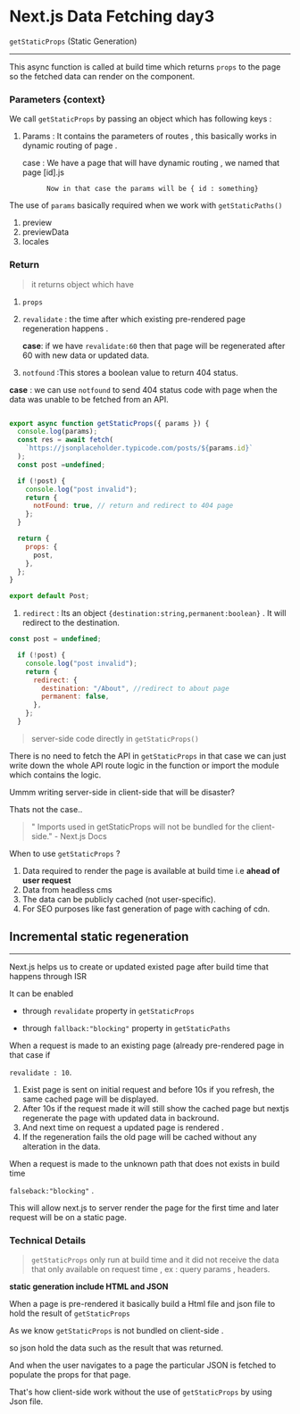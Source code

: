 # Next.js Data Fetching day3

`getStaticProps` (Static Generation)

---

This async function is called at build time which returns `props` to the page so the fetched data can render on the component.

### Parameters {context}

 We call `getStaticProps` by passing an object which has following keys :

 1. Params : It contains the parameters of routes , this basically works in dynamic routing of page .

    case : We have a page that will have dynamic routing ,  we named that page [id].js  

              Now in that case the params will be { id : something}

   The use of `params` basically required when we work with `getStaticPaths()`

1. preview
2. previewData
3. locales

### Return

> it returns object which have

1. `props`
2. `revalidate` : the time after which existing pre-rendered page regeneration happens .

     **case**: if we have `revalidate:60` then that page will be regenerated after 60 with new data or    updated data.

1. `notfound` :This stores a boolean value to return 404 status.

 **case** : we can use `notfound` to send 404 status code with page when the data  was unable to be        fetched from an API.   

```jsx

export async function getStaticProps({ params }) {
  console.log(params);
  const res = await fetch(
    `https://jsonplaceholder.typicode.com/posts/${params.id}`
  );
  const post =undefined;

  if (!post) {
    console.log("post invalid");
    return {
      notFound: true, // return and redirect to 404 page 
    };
  }

  return {
    props: {
      post,
    },
  };
}

export default Post;
```

1. `redirect` : Its an object `{destination:string,permanent:boolean}` . It will redirect to the destination. 

```jsx
const post = undefined;

  if (!post) {
    console.log("post invalid");
    return {
      redirect: {
        destination: "/About", //redirect to about page
        permanent: false,
      },
    };
  }
```

> server-side code directly in `getStaticProps()`

There is no need to fetch the API in `getStaticProps` in that case we can just write down the whole API route logic in the function or import the module which contains the logic.

Ummm writing server-side in client-side that will be disaster?

Thats not the case..

> " Imports used in getStaticProps will not be bundled for the client-side." - Next.js Docs

When to use `getStaticProps` ?

1. Data required to render the page is available at build time i.e **ahead of user request**
2. Data from headless cms
3. The data can be publicly cached (not user-specific).
4. For SEO purposes like fast generation of page with caching of cdn.

## Incremental static regeneration

---

Next.js helps us to create or updated existed page after build time that happens through ISR

It can be enabled

 * through `revalidate` property in `getStaticProps`

* through `fallback:"blocking"` property in `getStaticPaths`

When a request is made to an existing page (already pre-rendered page in that case if 

`revalidate : 10`.

1. Exist page is sent on initial request and before 10s  if you refresh, the same cached page will be displayed.
2. After 10s if the request made it will still show the cached page but nextjs regenerate the page with updated data in backround.
3. And next time on request a updated page is rendered . 
4. If the regeneration fails the old page will be cached without any alteration in the data.

 

When a request is made to the unknown path that does not exists in build time 

`falseback:"blocking"` .

This will allow next.js to server render the page for the first time and later request will be on a static page.

### Technical Details

> `getStaticProps` only run at build time and it did not receive the data that only available on request time , ex : query params , headers.

**static generation include HTML and JSON**

When a page is pre-rendered it basically build a Html file and json file to hold the result of `getStaticProps`

As we know `getStaticProps` is not bundled on client-side .

so json hold the data such as the result that was returned.

And when the user navigates to a page the particular JSON is fetched to populate the props for that page. 

That's how client-side work without the use of `getStaticProps` by using Json file.